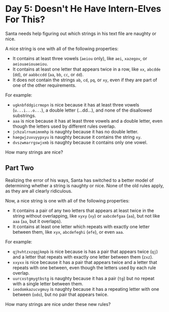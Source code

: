 # Day 5: Doesn't He Have Intern-Elves For This?

Santa needs help figuring out which strings in his text file are naughty or
nice.

A nice string is one with all of the following properties:

* It contains at least three vowels (`aeiou` only), like `aei`, `xazegov`, or
  `aeiouaeiouaeiou`.
* It contains at least one letter that appears twice in a row, like `xx`,
  `abcdde` (`dd`), or `aabbccdd` (`aa`, `bb`, `cc`, or `dd`).
* It does not contain the strings `ab`, `cd`, `pq`, or `xy`, even if they are
  part of one of the other requirements.

For example:

* `ugknbfddgicrmopn` is nice because it has at least three vowels
  (`u...i...o...`), a double letter (...dd...), and none of the disallowed
  substrings.
* `aaa` is nice because it has at least three vowels and a double letter, even
  though the letters used by different rules overlap.
* `jchzalrnumimnmhp` is naughty because it has no double letter.
* `haegwjzuvuyypxyu` is naughty because it contains the string `xy`.
* `dvszwmarrgswjxmb` is naughty because it contains only one vowel.

How many strings are nice?

## Part Two

Realizing the error of his ways, Santa has switched to a better model of
determining whether a string is naughty or nice. None of the old rules apply,
as they are all clearly ridiculous.

Now, a nice string is one with all of the following properties:

* It contains a pair of any two letters that appears at least twice in the
  string without overlapping, like `xyxy` (`xy`) or `aabcdefgaa` (`aa`), but not like
  `aaa` (`aa`, but it overlaps).
* It contains at least one letter which repeats with exactly one letter between
  them, like `xyx`, `abcdefeghi` (`efe`), or even `aaa`.

For example:

* `qjhvhtzxzqqjkmpb` is nice because is has a pair that appears twice (`qj`)
  and a letter that repeats with exactly one letter between them (`zxz`).
* `xxyxx` is nice because it has a pair that appears twice and a letter that
  repeats with one between, even though the letters used by each rule overlap.
* `uurcxstgmygtbstg` is naughty because it has a pair (`tg`) but no repeat with
  a single letter between them.
* `ieodomkazucvgmuy` is naughty because it has a repeating letter with one
  between (`odo`), but no pair that appears twice.

How many strings are nice under these new rules?
